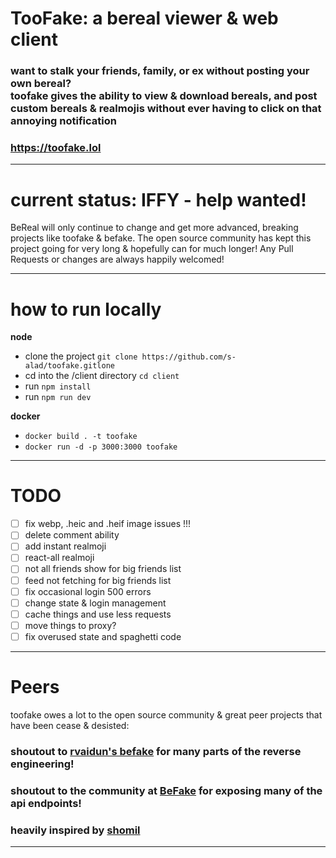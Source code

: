 # TooFake: a bereal viewer & web client

### want to stalk your friends, family, or ex without posting your own bereal? </br> toofake gives the ability to view & download bereals, and post custom bereals & realmojis without ever having to click on that annoying notification

### https://toofake.lol

---

# current status: IFFY - help wanted!  

BeReal will only continue to change and get more advanced, breaking projects like toofake & befake. The open source community has kept this project going for very long & hopefully can for much longer! Any Pull Requests or changes are always happily welcomed!

---

# how to run locally

**node**  
* clone the project `git clone https://github.com/s-alad/toofake.gitlone` 
* cd into the /client directory `cd client`
* run `npm install`
* run `npm run dev`

**docker**
* `docker build . -t toofake`
* `docker run -d -p 3000:3000 toofake`

---


# TODO

- [ ] fix webp, .heic and .heif image issues !!!
- [ ] delete comment ability
- [ ] add instant realmoji
- [ ] react-all realmoji
- [ ] not all friends show for big friends list
- [ ] feed not fetching for big friends list
- [ ] fix occasional login 500 errors
- [ ] change state & login management
- [ ] cache things and use less requests
- [ ] move things to proxy?
- [ ] fix overused state and spaghetti code  

---
# Peers

toofake owes a lot to the open source community & great peer projects that have been cease & desisted:  
### shoutout to [rvaidun's befake](https://github.com/rvaidun) for many parts of the reverse engineering!  
### shoutout to the community at [BeFake](https://github.com/notmarek/BeFake) for exposing many of the api endpoints!
### heavily inspired by [shomil](https://shomil.me/bereal/)
---